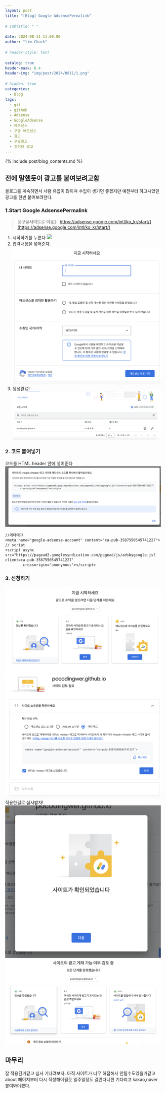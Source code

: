 ```yaml
---
layout: post
title: "[Blog] Google AdsensePermalink"

# subtitle: " "

date: 2024-08-11 11:00:00
author: "lim.Chuck"

# header-style: text

catalog: true
header-mask: 0.4
header-img: "img/post/2024/0811/1.png"

# hidden: true
categories:
  - Blog
tags:
  - git
  - github
  - Adsense
  - GoogleAdsense
  - 애드센스
  - 구글 애드센스
  - 광고
  - 구글광고
  - 깃허브 광고
---
```


{% include post/blog_contents.md %}

## 전에 말했듯이 광고를 붙여보려고함

블로그를 계속하면서 사람 유입이 많아져 수입이 생기면 좋겠지만 예전부터 하고시었던 광고를 한번 붙여보려한다.

### 1.Start Google AdsensePermalink

> [《구글사이트로 이동》 https://adsense.google.com/intl/ko_kr/start/](https://adsense.google.com/intl/ko_kr/start/)

1. 시작하기를 누른다
   ![](/img/post/2024/0811/1.png)
2. 입력내용을 넣어준다.
   ![](/img/post/2024/0811/2.png)
3. 생성완료!
   ![](/img/post/2024/0811/3.png)

### 2. 코드 붙여넣기

코드를 HTML header 안에 넣어준다
![](/img/post/2024/0811/4.png)

```hmlt
//메타테그
<meta name="google-adsense-account" content="ca-pub-3587550545741227">
// script
<script async src="https://pagead2.googlesyndication.com/pagead/js/adsbygoogle.js?client=ca-pub-3587550545741227"
        crossorigin="anonymous"></script>
```

### 3. 신청하기

![](/img/post/2024/0811/5.png)
![](/img/post/2024/0811/6.png)
적용한걸로 심사받자!
![](/img/post/2024/0811/7.png)
![](/img/post/2024/0811/8.png)

## 마무리

잘 적용된거같고 심사 기다려보자.
아직 사이트가 너무 허접해서 안될수도있을거같고 about 페이지부터 다시 작성해야될듯
일주일정도 걸린다니깐 기다리고 kakao,naver 붙여봐야겠다.
